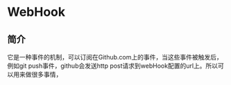 # WebHook
## 简介
 它是一种事件的机制，可以订阅在Github.com上的事件，当这些事件被触发后，例如git push事件，github会发送http post请求到webHook配置的url上。所以可以用来做很多事情，